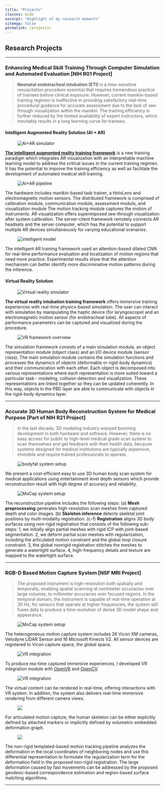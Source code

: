 ```yaml
---
title: "Projects"
classes: wide
excerpt: "Highlight of my research moments"
sitemap: false
permalink: /projects/
---
```


## Research Projects

---
### Enhancing Medical Skill Training Through Computer Simulation and Automated Evaluation [NIH R01 Project]

> **Neonatal endotracheal intubation (ETI)** is a time-sensitive resuscitation procedure essential that requires tremendous practice of trainees before clinical exposure. However, current manikin-based training regimen is ineffective in providing satisfactory real-time procedural guidance for accurate assessment due to the lack of see-through visualization within the manikin. The training efficiency is further reduced by the limited availability of expert instructors, which inevitably results in a long learning curve for trainees. 

#### Intelligent Augmented Reality Solution (AI + AR)

<figure>
  <img src="/assets/publication_imgs/ismar2020.png" alt="AI+AR simulator">
</figure>
<b><a href="https://youtu.be/yPWMaWrGi9w">The intelligent augmented reality training framework</a></b> is a new training paradigm which integrates AR visualization with an interpretable machine learning model to address the critical issues in the current training regimen. It has the potential to improve the training efficiency as well as facilitate the development of automated medical skill training.

<figure>
  <img src="/assets/research_imgs/ar+ai_pipeline.png" alt="AI+AR pipeline">
</figure>
The hardware includes manikin-based task trainer, a HoloLens and electromagnetic motion sensors. The distributed framework is comprised of calibration module, communication module, assessment module, and visualization module The motion tracking module captures the motion of instruments. AR visualization offers superimposed see-through visualization after system calibration. The server-client framework remotely connects AR headsets and the server computer, which has the potential to support multiple AR devices simultaneously for varying educational scenarios.   

<figure>
  <img src="/assets/research_imgs/net_arch_cnn_cbam_revise.png" alt="intelligent model">
</figure>
The intelligent AR training framework used an attention-based dilated CNN for real-time performance evaluation and localization of motion regions that need more practice. Experimental results show that the attention mechanism can better identify more discriminative motion patterns during the inference. 

#### Virtual Reality Solution

<figure>
  <img src="/assets/research_imgs/vr_simulator.png" alt="Virtual reality simulator">
</figure>
<b>The virtual reality intubation training framework</b> offers immersive training experiences with real-time physics-based simulation. The user can interact with simulation by manipulating the haptic device (for laryngoscope) and an electromagnetic motion sensor (for endotracheal tube). All aspects of performance parameters can be captured and visualized during the procedure. 

<figure>
  <img src="/assets/research_imgs/vr_system_overview.png" alt="VR framework overview">
</figure>
The simulation framework consists of a main simulation module, an object representation module (object class) and an I/O device module (sensor class). The main simulation module contains the simulation functions and processes the dynamics of objects (deformable or rigid-body dynamics) and their communication with each other. Each object is decomposed into various representations where each representation is more suited toward a particular task - modeling, collision detection and visualization. These representations are linked together so they can be updated coherently. In this way, objects in the PBD layer are able to communicate with objects in the rigid-body dynamics layer. 

---
### Accurate 3D Human Body Reconstruction System for Medical Purpose [Part of NIH R21 Project]
>In the last decade, 3D modeling industry enjoyed booming development in both hardware and software. However, there is no easy access for public to high-level medical grade scan system to scan themselves and get feedback with their health data, because systems designed for medical institutions are typically expensive, immobile and require trained professionals to operate.


<figure>
  <img src="/assets/research_imgs/bodyfat_setup1.png" alt="bodyfat system setup">
</figure>
We present a cost-efficient easy to use 3D human body scan system for medical applications using entertainment level depth sensors which provide reconstruction result with high degree of accuracy and reliability. 

<figure>
  <img src="/assets/research_imgs/bodyfat_pipeline.png" alt="MoCap system setup">
</figure>
The reconstruction pipeline includes the following steps: (a) <b>Mesh preprocessing</b> generates high-resolution scan meshes from captured depth and color images. (b) <b>Skeleton inference</b> detects skeletal joint positions by multi-modality registration. (c-f) <b>Registration</b> aligns 3D body surfaces using non-rigid registration that consists of the following sub-steps: 1, we initially align partial meshes with rigid ICP with joint-based segmentation. 2, we deform partial scan meshes with regularization, including the articulated motion constraint and the global loop closure constraint. 3, the global nonrigid registration stitches the meshes to generate a watertight surface. 4, high-frequency details and texture are mapped  to the watertight surface.

---
### RGB-D Based Motion Capture System [NSF MRI Project]
>The proposed instrument is high-resolution both spatially and temporally, enabling spatial scanning at centimeter accuracies over large volumes, to millimeter accuracies over focused regions. In the temporal domain, the instrument is capable of real-time operation at 30 Hz; for sensors that operate at higher frequencies, the system still fuses data to produce a time-evolution of dense 3D model shape and appearance.

<figure>
  <img src="/assets/research_imgs/sys-cam.jpg" alt="MoCap system setup">
</figure>
The heterogeneous motion capture system includes 26 Vicon XM cameras, Velodyne LIDAR Sensor and 16 Microsoft Kinects V2. All sensor devices are registered to Vicon capture space, the global space.

<figure>
  <img src="/assets/research_imgs/VR integration.png" alt="VR integration">
</figure>
To produce rea-time captured immersive experiences, I developed VR integration module with <a href="https://www.steamvr.com/en/">OpenVR</a> and <a href="https://opencv.org/">OpenCV</a>. 

<figure>
  <img src="/assets/research_imgs/vrfusion.jpg" alt="VR integration">
</figure>
The virtual content can be rendered in real-time, offering interactions with VR system. In addition, the system also delivers real-time immersive rendering from different camera views. 



<figure>
  <img src="/assets/research_imgs/deformation_proxy.png">
</figure>
For articulated motion capture, the human skeleton can be either explicitly defined by attached markers or implicitly defined by volumetric embedded deformation graph. 

<figure>
  <img src="/assets/research_imgs/WACV20-poster-0089.png">
</figure>
The non-rigid templated-based motion tracking pipeline analyzes the deformation in the local coordinates of neighboring nodes and use this differential representation to formulate the regularization term for the deformation field in the proposed non-rigid registration. The large deformation caused by fast movements can be addressed by the proposed geodesic-based correspondence estimation and region-based surface matching algorithms. 

---


<!-- | Name                                        | Description                                           |
| ------------------------------------------- | ----------------------------------------------------- |
| [Post with Header Image][header-image-post] | A post with a large header image. |
| [HTML Tags and Formatting Post][html-tags-post] | A variety of common markup showing how the theme styles them. |
| [Syntax Highlighting Post][syntax-post] | Post displaying highlighted code. |
| [Post with a Gallery][gallery-post] | A post showing several images wrapped in `<figure>` elements. |
| [Sample Collection Page][sample-collection] | Single page from a collection. |
| [Categories Archive][categories-archive] | Posts grouped by category. |
| [Tags Archive][tags-archive] | Posts grouped by tag. |


---

Minimal Mistakes is designed, developed, and maintained by Michael Rose. Just another boring, tattooed, designer from Buffalo New York. -->